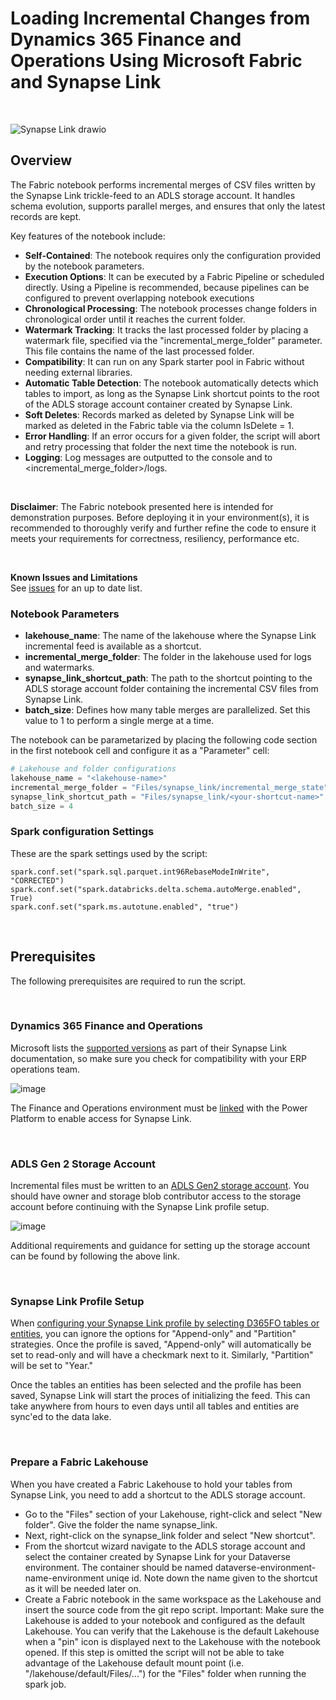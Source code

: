 # Loading Incremental Changes from Dynamics 365 Finance and Operations Using Microsoft Fabric and Synapse Link
<br>

![Synapse Link drawio](https://github.com/arasdk/fabric-code-samples/assets/145650154/f8407e69-73a5-4a6e-867f-623a4f556d23)


## Overview
The Fabric notebook performs incremental merges of CSV files written by the Synapse Link trickle-feed to an ADLS storage account. It handles schema evolution, supports parallel merges, and ensures that only the latest records are kept.

Key features of the notebook include:

- **Self-Contained**: The notebook requires only the configuration provided by the notebook parameters.
- **Execution Options**: It can be executed by a Fabric Pipeline or scheduled directly. Using a Pipeline is recommended, because pipelines can be configured to prevent overlapping notebook executions
- **Chronological Processing**: The notebook processes change folders in chronological order until it reaches the current folder.
- **Watermark Tracking**: It tracks the last processed folder by placing a watermark file, specified via the "incremental_merge_folder" parameter. This file contains the name of the last processed folder.
- **Compatibility**: It can run on any Spark starter pool in Fabric without needing external libraries.
- **Automatic Table Detection**: The notebook automatically detects which tables to import, as long as the Synapse Link shortcut points to the root of the ADLS storage account container created by Synapse Link.
- **Soft Deletes**: Records marked as deleted by Synapse Link will be marked as deleted in the Fabric table via the column IsDelete = 1.
- **Error Handling**: If an error occurs for a given folder, the script will abort and retry processing that folder the next time the notebook is run.
- **Logging**: Log messages are outputted to the console and to <incremental_merge_folder>/logs.


<br>

**Disclaimer**: The Fabric notebook presented here is intended for demonstration purposes. Before deploying it in your environment(s), it is recommended to thoroughly verify and further refine the code to ensure it meets your requirements for correctness, resiliency, performance etc.

<br>

**Known Issues and Limitations**
<br>
See [issues](https://github.com/arasdk/fabric-code-samples/issues) for an up to date list.
<br>


### Notebook Parameters
- **lakehouse_name**: The name of the lakehouse where the Synapse Link incremental feed is available as a shortcut.
- **incremental_merge_folder**: The folder in the lakehouse used for logs and watermarks.
- **synapse_link_shortcut_path**: The path to the shortcut pointing to the ADLS storage account folder containing the incremental CSV files from Synapse Link.
- **batch_size**: Defines how many table merges are parallelized. Set this value to 1 to perform a single merge at a time. 

The notebook can be parametarized by placing the following code section in the first notebook cell and configure it as a "Parameter" cell:
<br>

```python
# Lakehouse and folder configurations
lakehouse_name = "<lakehouse-name>"
incremental_merge_folder = "Files/synapse_link/incremental_merge_state"
synapse_link_shortcut_path = "Files/synapse_link/<your-shortcut-name>"
batch_size = 4
```

### Spark configuration Settings
These are the spark settings used by the script:
```
spark.conf.set("spark.sql.parquet.int96RebaseModeInWrite", "CORRECTED")
spark.conf.set("spark.databricks.delta.schema.autoMerge.enabled", True)
spark.conf.set("spark.ms.autotune.enabled", "true")
```

<br>

## Prerequisites
The following prerequisites are required to run the script.

<br>

### Dynamics 365 Finance and Operations
Microsoft lists the [supported versions](https://learn.microsoft.com/en-us/power-apps/maker/data-platform/azure-synapse-link-select-fno-data) as part of their Synapse Link documentation, so make sure you check for compatibility with your ERP operations team.

![image](https://github.com/arasdk/fabric-code-samples/assets/145650154/d46c6744-0456-4dc7-9a41-2df017dba921)

The Finance and Operations environment must be [linked](https://learn.microsoft.com/en-us/dynamics365/fin-ops-core/dev-itpro/power-platform/enable-power-platform-integration#enable-during-deploy) with the Power Platform to enable access for Synapse Link.

<br>

### ADLS Gen 2 Storage Account
Incremental files must be written to an [ADLS Gen2 storage account](https://learn.microsoft.com/en-us/power-apps/maker/data-platform/azure-synapse-link-data-lake). You should have owner and storage blob contributor access to the storage account before continuing with the Synapse Link profile setup. 

![image](https://github.com/arasdk/fabric-code-samples/assets/145650154/439f0216-c017-4c66-a812-8f4dfa977bce)

Additional requirements and guidance for setting up the storage account can be found by following the above link.


<br>

### Synapse Link Profile Setup
When [configuring your Synapse Link profile by selecting D365FO tables or entities](https://learn.microsoft.com/en-us/power-apps/maker/data-platform/azure-synapse-link-select-fno-data), you can ignore the options for "Append-only" and "Partition" strategies. Once the profile is saved, "Append-only" will automatically be set to read-only and will have a checkmark next to it. Similarly, "Partition" will be set to "Year."

Once the tables an entities has been selected and the profile has been saved, Synapse Link will start the proces of initializing the feed. This can take anywhere from hours to even days until all tables and entities are sync'ed to the data lake.

<br>

### Prepare a Fabric Lakehouse
When you have created a Fabric Lakehouse to hold your tables from Synapse Link, you need to add a shortcut to the ADLS storage account. 

- Go to the "Files" section of your Lakehouse, right-click and select "New folder". Give the folder the name synapse_link.
- Next, right-click on the synapse_link folder and select "New shortcut". 
- From the shortcut wizard navigate to the ADLS storage account and select the container created by Synapse Link for your Dataverse environment. The container should be named dataverse-environment-name-environment uniqe id. Note down the name given to the shortcut as it will be needed later on. 
- Create a Fabric notebook in the same workspace as the Lakehouse and insert the source code from the git repo script. Important: Make sure the Lakehouse is added to your notebook and configured as the default Lakehouse. You can verify that the Lakehouse is the default Lakehouse when a "pin" icon is displayed next to the Lakehouse with the notebook opened. If this step is omitted the script will not be able to take advantage of the Lakehouse default mount point (i.e. "/lakehouse/default/Files/...") for the "Files" folder when running the spark job.

<br>
